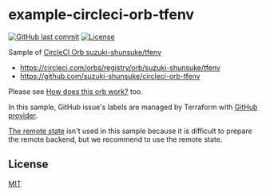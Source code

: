 # example-circleci-orb-tfenv

[![GitHub last commit](https://img.shields.io/github/last-commit/suzuki-shunsuke/example-circleci-orb-tfenv.svg)](https://github.com/suzuki-shunsuke/example-circleci-orb-tfenv)
[![License](http://img.shields.io/badge/license-mit-blue.svg?style=flat-square)](https://raw.githubusercontent.com/suzuki-shunsuke/example-circleci-orb-tfenv/master/LICENSE)

Sample of [CircleCI Orb suzuki-shunsuke/tfenv](https://circleci.com/orbs/registry/orb/suzuki-shunsuke/tfenv)

* https://circleci.com/orbs/registry/orb/suzuki-shunsuke/tfenv
* https://github.com/suzuki-shunsuke/circleci-orb-tfenv

Please see [How does this orb work?](https://github.com/suzuki-shunsuke/circleci-orb-tfenv#how-does-this-orb-work) too.

In this sample, GitHub issue's labels are managed by Terraform with [GitHub provider](https://www.terraform.io/docs/providers/github/r/issue_label.html).

[The remote state](https://www.terraform.io/docs/state/remote.html) isn't used in this sample because it is difficult to prepare the remote backend, but we recommend to use the remote state.

## License

[MIT](LICENSE)
